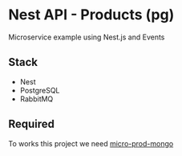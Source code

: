 # Nest API - Products (pg)

Microservice example using Nest.js and Events

## Stack

- Nest
- PostgreSQL
- RabbitMQ

## Required

To works this project we need [micro-prod-mongo](https://github.com/braulioaguilar/micro-prod-mongo)